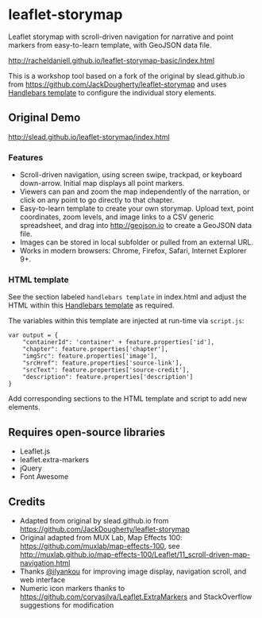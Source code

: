 # leaflet-storymap
Leaflet storymap with scroll-driven navigation for narrative and point markers from easy-to-learn template, with GeoJSON data file.

http://racheldaniell.github.io/leaflet-storymap-basic/index.html

This is a workshop tool based on a fork of the original by slead.github.io from https://github.com/JackDougherty/leaflet-storymap and uses [Handlebars template](http://handlebarsjs.com/) to configure the individual story elements.

## Original Demo
http://slead.github.io/leaflet-storymap/index.html

### Features
- Scroll-driven navigation, using screen swipe, trackpad, or keyboard down-arrow. Initial map displays all point markers.
- Viewers can pan and zoom the map independently of the narration, or click on any point to go directly to that chapter.
- Easy-to-learn template to create your own storymap. Upload text, point coordinates, zoom levels, and image links to a CSV generic spreadsheet, and drag into http://geojson.io to create a GeoJSON data file.
- Images can be stored in local subfolder or pulled from an external URL.
- Works in modern browsers: Chrome, Firefox, Safari, Internet Explorer 9+.

### HTML template
See the section labeled `handlebars template` in index.html and adjust the HTML within this [Handlebars template](http://handlebarsjs.com/) as required. 

The variables within this template are injected at run-time via `script.js`:

```
var output = {
    "containerId": 'container' + feature.properties['id'],
    "chapter": feature.properties['chapter'],
    "imgSrc": feature.properties['image'],
    "srcHref": feature.properties['source-link'],
    "srcText": feature.properties['source-credit'],
    "description": feature.properties['description']
}
```

Add corresponding sections to the HTML template and script to add new elements.


## Requires open-source libraries
- Leaflet.js
- leaflet.extra-markers
- jQuery
- Font Awesome

## Credits
- Adapted from original by slead.github.io from https://github.com/JackDougherty/leaflet-storymap 
- Original adapted from MUX Lab, Map Effects 100: https://github.com/muxlab/map-effects-100, see http://muxlab.github.io/map-effects-100/Leaflet/11_scroll-driven-map-navigation.html
- Thanks [@ilyankou](https://github.com/ilyankou) for improving image display, navigation scroll, and web interface
- Numeric icon markers thanks to https://github.com/coryasilva/Leaflet.ExtraMarkers and StackOverflow suggestions for modification
